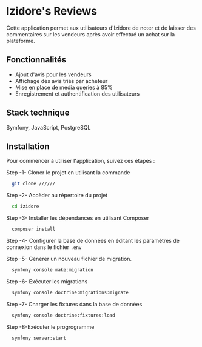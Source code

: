 # Izidore's Reviews

Cette application permet aux utilisateurs d'Izidore de noter et de laisser des commentaires sur les vendeurs après avoir effectué un achat sur la plateforme.

## Fonctionnalités

- Ajout d'avis pour les vendeurs
- Affichage des avis triés par acheteur
- Mise en place de media queries à 85%
- Enregistrement et authentification des utilisateurs

## Stack technique

Symfony, JavaScript, PostgreSQL

## Installation

Pour commencer à utiliser l'application, suivez ces étapes :

Step -1- Cloner le projet en utilisant la commande

```bash
  git clone //////
```

Step -2- Accèder au répertoire du projet

```bash
  cd izidore
```

Step -3- Installer les dépendances en utilisant Composer

```bash
  composer install
```

Step -4- Configurer la base de données en éditant les paramètres de connexion dans le fichier `.env`

Step -5- Générer un nouveau fichier de migration.

```bash
  symfony console make:migration
```

Step -6- Exécuter les migrations

```bash
  symfony console doctrine:migrations:migrate
```

Step -7- Charger les fixtures dans la base de données

```bash
  symfony console doctrine:fixtures:load
```

Step -8-Exécuter le progrogramme

```bash
  symfony server:start
```
